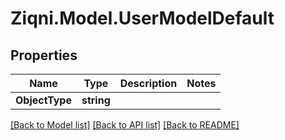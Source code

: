 
# Ziqni.Model.UserModelDefault

## Properties

Name | Type | Description | Notes
------------ | ------------- | ------------- | -------------
**ObjectType** | **string** |  | 

[[Back to Model list]](../README.md#documentation-for-models)
[[Back to API list]](../README.md#documentation-for-api-endpoints)
[[Back to README]](../README.md)

